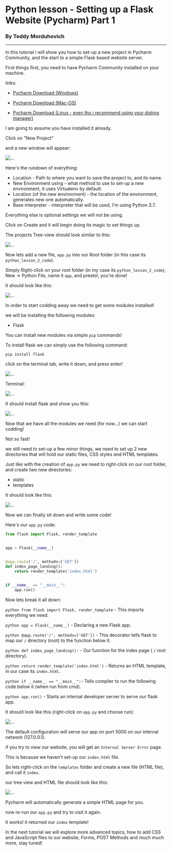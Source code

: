 # Python lesson - Setting up a Flask Website (Pycharm) Part 1

### By Teddy Morduhovich

---

In this tutorial i will show you how to set-up a new project in Pycharm Community, and
the start to a simple Flask based website server.


First things first, you need to have Pycharm Community installed on your machine.


links:

* [Pycharm Download (Windows)](https://www.jetbrains.com/pycharm/download/#section=windows)

* [Pycharm Download (Mac-OS)](https://www.jetbrains.com/pycharm/download/#section=mac)

* [Pycharm Download (Linux - even tho i recommend using your distros manager)](https://www.jetbrains.com/pycharm/download/#section=linux)


I am going to assume you have installed it already.


Click on "New Project"

and a new window will appear:

![...](https://raw.githubusercontent.com/swizex/python-tutorials/master/lesson%202%20materials/new_project_initial_screen_001.jpg)


Here's the rundown of everything:

* Location - Path to where you want to save the project to, and its name.
* New Environment using - what method to use to set-up a new environment, it uses Virtualenv by default.
* Location (of the new environment) - the location of the environment, generates new one automatically.
* Base interpreter - interpreter that will be used, I'm using Python 3.7.

Everything else is optional settings we will not be using.

Click on Create and it will begin doing its magic to set things up.



The projects Tree-view should look similar to this:

![...](https://raw.githubusercontent.com/swizex/python-tutorials/master/lesson%202%20materials/initial_treeview_001.jpg)


Now lets add a new file, `app.py` into our Root folder (in this case its `python_lesson_2_code`).


Simply Right-click on your root folder (in my case its `python_lesson_2_code`),
New -> Python File, name it `app`, and presto!, you're done!

It should look like this:

![...](https://raw.githubusercontent.com/swizex/python-tutorials/master/lesson%202%20materials/treeview_002.jpg)


In order to start codding away we need to get some modules installed!

we will be installing the following modules:

* Flask

You can install new modules via simple `pip` commands!

To install flask we can simply use the following command:

`pip install flask`

click on the terminal tab, write it down, and press enter!

![...](https://raw.githubusercontent.com/swizex/python-tutorials/master/lesson%202%20materials/open_terminal_001.jpg)


Terminal:


![...](https://raw.githubusercontent.com/swizex/python-tutorials/master/lesson%202%20materials/terminal_install_001.jpg)


It should install flask and show you this:

![...](https://raw.githubusercontent.com/swizex/python-tutorials/master/lesson%202%20materials/temrinal_install_002.jpg)


Now that we have all the modules we need (for now...) we can start codding!


Not so fast!


we still need to set-up a few minor things, we need to set up 2 new directories that will hold our static files, CSS styles and HTML templates.


Just like with the creation of `app.py` we need to right-click on our root folder,
and create two new directories:

* static
* templates

It should look like this:

![...](https://raw.githubusercontent.com/swizex/python-tutorials/master/lesson%202%20materials/treeview_003.jpg)


Now we can finally sit down and write some code!


Here's our `app.py` code:


```python
from flask import Flask, render_template


app = Flask(__name__)


@app.route('/', methods=['GET'])
def index_page_landing():
    return render_template('index.html')


if __name__ == "__main__":
    app.run()
```

Now lets break it all down:


``python
from flask import Flask, render_template`` - This imports everything we need.


``python
app = Flask(__name__)`` - Declaring a new Flask app.


``python
@app.route('/', methods=['GET'])`` - This decorator tells flask to map our `/` directory (root) to the function below it.


``python
def index_page_landing():`` - Our function for the index page ( `/` root directory).


``python
return render_template('index.html')`` - Returns an HTML template, in our case its `index.html`.


``python
if __name__ == "__main__":``- Tells compiler to run the following code below it (when run from cmd).


``python
app.run()`` - Starts an internal developer server to serve our flask app.


It should look like this (right-click on `app.py` and choose run):


![...](https://raw.githubusercontent.com/swizex/python-tutorials/master/lesson%202%20materials/run_app_001.jpg)


The default configuration will serve our app on port 5000 on our internal network (127.0.0.1).


if you try to view our website, you will get an `Internal Server Error` page.

This is because we haven't set-up our `index.html` file.

So lets right-click on the `templates` folder and create a new file (HTML file), and call it `index`.

our tree view and HTML file should look like this:


![...](https://raw.githubusercontent.com/swizex/python-tutorials/master/lesson%202%20materials/treeview_and_index_html_001.jpg)


Pycharm will automatically generate a simple HTML page for you.

now re-run our `app.py` and try to visit it again.

It works! it returned our `index` template!


In the next tutorial we will explore more advanced topics, how to add CSS and JavaScript files to our website, Forms, POST Methods and much much more, stay tuned!
